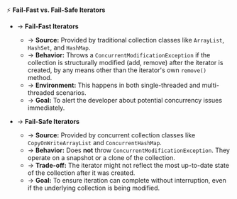 ⚡ **Fail-Fast vs. Fail-Safe Iterators**

- → **Fail-Fast Iterators**
  - → **Source:** Provided by traditional collection classes like `ArrayList`, `HashSet`, and `HashMap`.
  - → **Behavior:** Throws a `ConcurrentModificationException` if the collection is structurally modified (add, remove) after the iterator is created, by any means other than the iterator's own `remove()` method.
  - → **Environment:** This happens in both single-threaded and multi-threaded scenarios.
  - → **Goal:** To alert the developer about potential concurrency issues immediately.

- → **Fail-Safe Iterators**
  - → **Source:** Provided by concurrent collection classes like `CopyOnWriteArrayList` and `ConcurrentHashMap`.
  - → **Behavior:** Does **not** throw `ConcurrentModificationException`. They operate on a snapshot or a clone of the collection.
  - → **Trade-off:** The iterator might not reflect the most up-to-date state of the collection after it was created.
  - → **Goal:** To ensure iteration can complete without interruption, even if the underlying collection is being modified.
